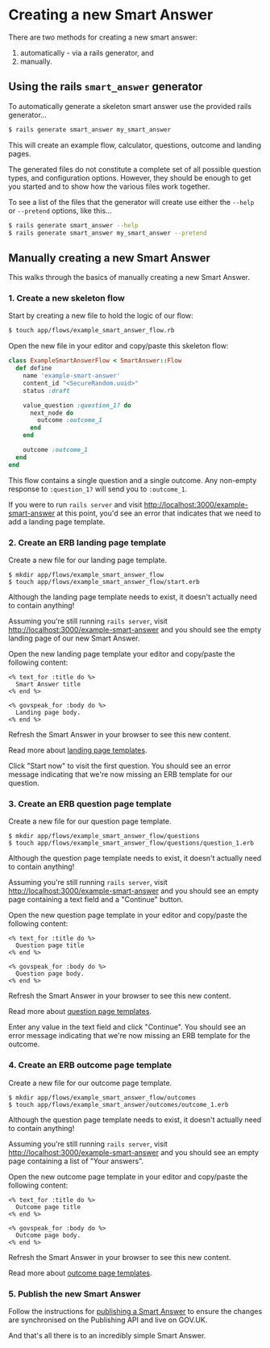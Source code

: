 # Creating a new Smart Answer

There are two methods for creating a new smart answer:
  1. automatically - via a rails generator, and
  2. manually.

## Using the rails `smart_answer` generator

To automatically generate a skeleton smart answer use the provided rails
generator...

```bash
$ rails generate smart_answer my_smart_answer
```

This will create an example flow, calculator, questions, outcome and landing
pages.

The generated files do not constitute a complete set of all possible question
types, and configuration options. However, they should be enough to get you
started and to show how the various files work together.

To see a list of the files that the generator will create use either the
`--help` or `--pretend` options, like this...

```bash
$ rails generate smart_answer --help
$ rails generate smart_answer my_smart_answer --pretend
```

## Manually creating a new Smart Answer

This walks through the basics of manually creating a new Smart Answer.

### 1. Create a new skeleton flow

Start by creating a new file to hold the logic of our flow:

```bash
$ touch app/flows/example_smart_answer_flow.rb
```

Open the new file in your editor and copy/paste this skeleton flow:

```ruby
class ExampleSmartAnswerFlow < SmartAnswer::Flow
  def define
    name 'example-smart-answer'
    content_id "<SecureRandom.uuid>"
    status :draft

    value_question :question_1? do
      next_node do
        outcome :outcome_1
      end
    end

    outcome :outcome_1
  end
end
```

This flow contains a single question and a single outcome. Any non-empty response to `:question_1?` will send you to `:outcome_1`.

If you were to run `rails server` and visit [http://localhost:3000/example-smart-answer][example-smart-answer] at this point, you'd see an error that indicates that we need to add a landing page template.

### 2. Create an ERB landing page template

Create a new file for our landing page template.

```
$ mkdir app/flows/example_smart_answer_flow
$ touch app/flows/example_smart_answer_flow/start.erb
```

Although the landing page template needs to exist, it doesn't actually need to contain anything!

Assuming you're still running `rails server`, visit [http://localhost:3000/example-smart-answer][example-smart-answer] and you should see the empty landing page of our new Smart Answer.

Open the new landing page template your editor and copy/paste the following content:

```erb
<% text_for :title do %>
  Smart Answer title
<% end %>

<% govspeak_for :body do %>
  Landing page body.
<% end %>
```

Refresh the Smart Answer in your browser to see this new content.

Read more about [landing page templates](../design/erb-templates/landing-page-template.md).

Click "Start now" to visit the first question. You should see an error message indicating that we're now missing an ERB template for our question.

### 3. Create an ERB question page template

Create a new file for our question page template.

```
$ mkdir app/flows/example_smart_answer_flow/questions
$ touch app/flows/example_smart_answer_flow/questions/question_1.erb
```

Although the question page template needs to exist, it doesn't actually need to contain anything!

Assuming you're still running `rails server`, visit [http://localhost:3000/example-smart-answer][example-smart-answer] and you should see an empty page containing a text field and a "Continue" button.

Open the new question page template in your editor and copy/paste the following content:

```erb
<% text_for :title do %>
  Question page title
<% end %>

<% govspeak_for :body do %>
  Question page body.
<% end %>
```

Refresh the Smart Answer in your browser to see this new content.

Read more about [question page templates](../design/erb-templates/question-templates.md).

Enter any value in the text field and click "Continue". You should see an error message indicating that we're now missing an ERB template for the outcome.

### 4. Create an ERB outcome page template

Create a new file for our outcome page template.

```
$ mkdir app/flows/example_smart_answer_flow/outcomes
$ touch app/flows/example_smart_answer/outcomes/outcome_1.erb
```

Although the question page template needs to exist, it doesn't actually need to contain anything!

Assuming you're still running `rails server`, visit [http://localhost:3000/example-smart-answer][example-smart-answer] and you should see an empty page containing a list of "Your answers".

Open the new outcome page template in your editor and copy/paste the following content:

```erb
<% text_for :title do %>
  Outcome page title
<% end %>

<% govspeak_for :body do %>
  Outcome page body.
<% end %>
```

Refresh the Smart Answer in your browser to see this new content.

Read more about [outcome page templates](../design/erb-templates/outcome-templates.md).

[example-smart-answer]: http://localhost:3000/example-smart-answer

### 5. Publish the new Smart Answer

Follow the instructions for [publishing a Smart Answer](publishing.md) to ensure the changes are synchronised on the Publishing API and live on GOV.UK.

And that's all there is to an incredibly simple Smart Answer.

